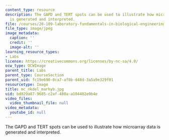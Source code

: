 ```yaml
---
content_type: resource
description: The GAPD and TERT spots can be used to illustrate how microarray data
  is generated and interpreted.
file: /courses/20-109-laboratory-fundamentals-in-biological-engineering-fall-2007/bd829a879685c2af480aa104402e0b4e_mc_nkdel_marhyb.jpg
file_type: image/jpeg
image_metadata:
  caption: ''
  credit: ''
  image-alt: ''
learning_resource_types:
- Labs
license: https://creativecommons.org/licenses/by-nc-sa/4.0/
ocw_type: OCWImage
parent_title: Labs
parent_type: CourseSection
parent_uid: fc19e690-0ca7-af8b-d48d-3a5a9e329f01
resourcetype: Image
title: mc_nkdel_marhyb.jpg
uid: bd829a87-9685-c2af-480a-a104402e0b4e
video_files:
  video_thumbnail_file: null
video_metadata:
  youtube_id: null
---
```

The GAPD and TERT spots can be used to illustrate how microarray data is generated and interpreted.